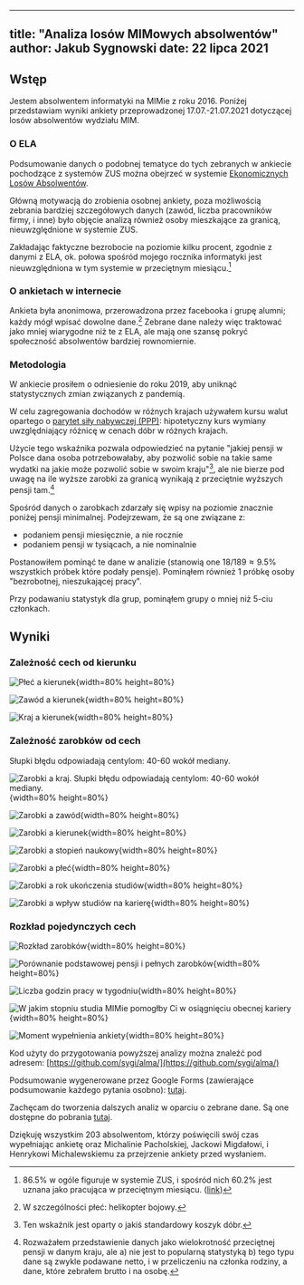 
---
title: "Analiza losów MIMowych absolwentów"
author: Jakub Sygnowski
date: 22 lipca 2021
---

## Wstęp
Jestem absolwentem informatyki na MIMie z roku 2016. Poniżej przedstawiam wyniki ankiety przeprowadzonej 17.07.-21.07.2021 dotyczącej losów absolwentów wydziału MIM.

### O ELA
Podsumowanie danych o podobnej tematyce do tych zebranych w ankiecie pochodzące z systemów ZUS można obejrzeć w systemie [Ekonomicznych Losów Absolwentów](ela.nauka.gov.pl).

Główną motywacją do zrobienia osobnej ankiety, poza możliwością zebrania bardziej szczegółowych danych (zawód, liczba pracowników firmy, i inne) było objęcie analizą również osoby mieszkające za granicą, nieuwzględnione w systemie ZUS.

Zakładając faktyczne bezrobocie na poziomie kilku procent, zgodnie z danymi z ELA, ok. połowa spośród mojego rocznika informatyki jest nieuwzględniona w tym systemie w przeciętnym miesiącu.[^1]


[^1]: 86.5% w ogóle figuruje w systemie ZUS, i spośród nich 60.2% jest uznana jako pracująca w przeciętnym miesiącu. ([link](https://ela.nauka.gov.pl/reports/v6.0/graduates/pl/2016/3828/6749/SECOND/pl_2016_3828_6749_UNEMPLOYMENT_SECOND_FULL.pdf?lang=pl))

### O ankietach w internecie
Ankieta była anonimowa, przerowadzona przez facebooka i grupę alumni; każdy mógł wpisać dowolne dane.[^2] Zebrane dane należy więc traktować jako mniej wiarygodne niż te z ELA, ale mają one szansę pokryć społeczność absolwentów bardziej rownomiernie.

[^2]: W szczególności płeć: helikopter bojowy.

### Metodologia
W ankiecie prosiłem o odniesienie do roku 2019, aby uniknąć statystycznych zmian związanych z pandemią.

W celu zagregowania dochodów w różnych krajach używałem kursu walut opartego o [parytet siły nabywczej (PPP)](https://en.wikipedia.org/wiki/Purchasing_power_parity): hipotetyczny kurs wymiany uwzględniający różnicę w cenach dóbr w różnych krajach.

Użycie tego wskaźnika pozwala odpowiedzieć na pytanie "jakiej pensji w Polsce dana osoba potrzebowałaby, aby pozwolić sobie na takie same wydatki na jakie może pozwolić sobie w swoim kraju"[^3], ale nie bierze pod uwagę na ile wyższe zarobki za granicą wynikają z przeciętnie wyższych pensji tam.[^4]

[^3]: Ten wskaźnik jest oparty o jakiś standardowy koszyk dóbr.
[^4]: Rozważałem przedstawienie danych jako wielokrotność przeciętnej pensji w danym kraju, ale a) nie jest to popularną statystyką b) tego typu dane są zwykle podawane netto, i w przeliczeniu na członka rodziny, a dane, które zebrałem brutto i na osobę.


Spośród danych o zarobkach zdarzały się wpisy na poziomie znacznie poniżej pensji minimalnej. Podejrzewam, że są one związane z:

  - podaniem pensji miesięcznie, a nie rocznie
  - podaniem pensji w tysiącach, a nie nominalnie

Postanowiłem pominąć te dane w analizie (stanowią one $18/189 \approx 9.5\%$ wszystkich próbek które podały pensje). Pominąłem również 1 próbkę osoby "bezrobotnej, nieszukającej pracy".

Przy podawaniu statystyk dla grup, pominąłem grupy o mniej niż 5-ciu członkach.

## Wyniki

### Zależność cech od kierunku

![Płeć a kierunek](plots/degree_gender.png){width=80% height=80%}

![Zawód a kierunek](plots/degree_profession.png){width=80% height=80%}

![Kraj a kierunek](plots/degree_country.png){width=80% height=80%}

### Zależność zarobków od cech

Słupki błędu odpowiadają centylom: 40-60 wokół mediany.

![Zarobki a kraj. Słupki błędu odpowiadają centylom: 40-60 wokół mediany.](plots/country_comp.png){width=80% height=80%}

![Zarobki a zawód](plots/profession_comp.png){width=80% height=80%}

![Zarobki a kierunek](plots/degree_comp.png){width=80% height=80%}

![Zarobki a stopień naukowy](plots/education_comp.png){width=80% height=80%}

![Zarobki a płeć](plots/gender_comp.png){width=80% height=80%}

![Zarobki a rok ukończenia studiów](plots/graduation_year_comp.png){width=80% height=80%}

![Zarobki a wpływ studiów na karierę](plots/mim_satisfaction_comp.png){width=80% height=80%}

### Rozkład pojedynczych cech

![Rozkład zarobków](plots/comp_dist.png){width=80% height=80%}

![Porównanie podstawowej pensji i pełnych zarobków](plots/base_vs_total_comp.png){width=80% height=80%}

![Liczba godzin pracy w tygodniu](plots/work_hours.png){width=80% height=80%}

![W jakim stopniu studia MIMie pomogłby Ci w osiągnięciu obecnej kariery](plots/mim_satisfaction.png){width=80% height=80%}

![Moment wypełnienia ankiety](plots/filling_time_dist.png){width=80% height=80%}


Kod użyty do przygotowania powyższej analizy można znaleźć pod adresem: [https://github.com/sygi/alma/](https://github.com/sygi/alma/)

Podsumowanie wygenerowane przez Google Forms (zawierające podsumowanie każdego pytania osobno): [tutaj](https://docs.google.com/forms/d/1cxSKJUPg-Us36rHtWib-qs1jylEFRg58k5yJGfCgygM/viewanalytics).

Zachęcam do tworzenia dalszych analiz w oparciu o zebrane dane. Są one dostępne do pobrania [tutaj](https://docs.google.com/spreadsheets/d/1ygu47Da7NORUdF8oVtsHsbn1zzYzapkv85dD5X8nOcY/edit?usp=sharing).

Dziękuję wszystkim 203 absolwentom, którzy poświęcili swój czas wypełniając ankietę oraz Michalinie Pacholskiej, Jackowi Migdałowi, i Henrykowi Michalewskiemu za przejrzenie ankiety przed wysłaniem.
